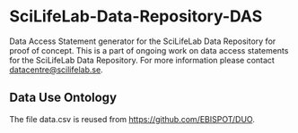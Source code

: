 # SciLifeLab-Data-Repository-DAS

Data Access Statement generator for the SciLifeLab Data Repository for proof of concept. This is a part of ongoing work on data access statements for the SciLifeLab Data Repository. For more information please contact datacentre@scilifelab.se.

## Data Use Ontology

The file data.csv is reused from https://github.com/EBISPOT/DUO. 
